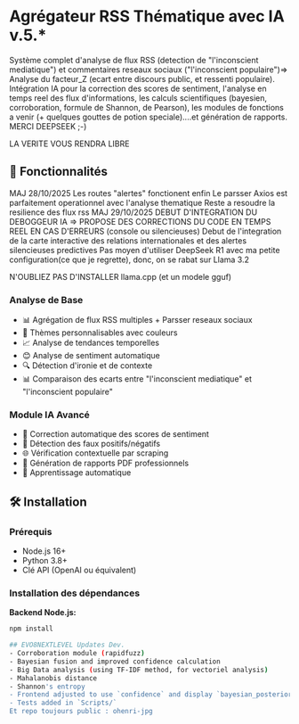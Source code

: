 # Agrégateur RSS Thématique avec IA v.5.*

Système complet d'analyse de flux RSS (detection de "l'inconscient mediatique") et commentaires reseaux sociaux ("l'inconscient populaire")=> Analyse du facteur_Z (ecart entre discours public, et ressenti populaire). Intégration IA pour la correction des scores de sentiment, l'analyse en temps reel des flux d'informations, les calculs scientifiques (bayesien, corroboration, formule de Shannon, de Pearson), les modules de fonctions a venir (+ quelques gouttes de potion speciale)....et génération de rapports.
MERCI DEEPSEEK ;-)

LA VERITE VOUS RENDRA LIBRE

## 🚀 Fonctionnalités
MAJ 28/10/2025
Les routes "alertes" fonctionent enfin
Le parsser Axios est parfaitement operationnel avec l'analyse thematique
Reste a resoudre la resilience des flux rss
MAJ 29/10/2025
DEBUT D'INTEGRATION DU DEBOGGEUR IA => PROPOSE DES CORRECTIONS DU CODE EN TEMPS REEL EN CAS D'ERREURS (console ou silencieuses)
Debut de l'integration de la carte interactive des relations internationales et des alertes silencieuses predictives
Pas moyen d'utiliser DeepSeek R1 avec ma petite configuration(ce que je regrette), donc, on se rabat sur Llama 3.2

N'OUBLIEZ PAS D'INSTALLER llama.cpp (et un modele gguf)

### Analyse de Base
- 📊 Agrégation de flux RSS multiples + Parsser reseaux sociaux
- 🎨 Thèmes personnalisables avec couleurs
- 📈 Analyse de tendances temporelles
- 😊 Analyse de sentiment automatique
- 🔍 Détection d'ironie et de contexte
- 📊 Comparaison des ecarts entre "l'inconscient mediatique" et "l'inconscient populaire" 

### Module IA Avancé
- 🤖 Correction automatique des scores de sentiment
- 🎯 Détection des faux positifs/négatifs
- 🌐 Vérification contextuelle par scraping
- 📄 Génération de rapports PDF professionnels
- 🔄 Apprentissage automatique

## 🛠 Installation

### Prérequis
- Node.js 16+
- Python 3.8+
- Clé API (OpenAI ou équivalent)

### Installation des dépendances

**Backend Node.js:**
```bash
npm install

## EVO8NEXTLEVEL Updates Dev.
- Corroboration module (rapidfuzz)
- Bayesian fusion and improved confidence calculation
- Big Data analysis (using TF-IDF method, for vectoriel analysis)
- Mahalanobis distance
- Shannon's entropy
- Frontend adjusted to use `confidence` and display `bayesian_posterior`
- Tests added in `Scripts/`
Et repo toujours public : ohenri-jpg
